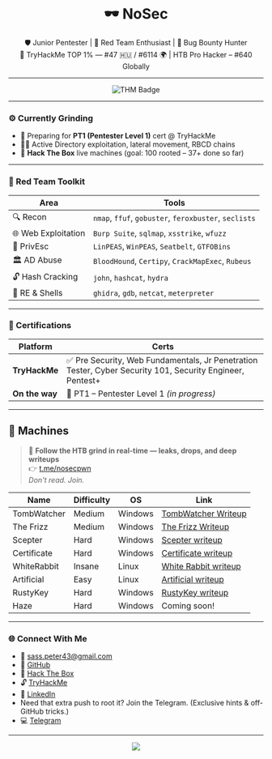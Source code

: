 <h1 align="center">🕶️ NoSec</h1>
<p align="center">
  🛡️ Junior Pentester | 🧨 Red Team Enthusiast | 🐞 Bug Bounty Hunter  
  <br>
  🔐 TryHackMe TOP 1% — #47 🇭🇺 / #6114 🌍 | HTB Pro Hacker – #640 Globally
</p>

---

<p align="center">
  <img src="https://tryhackme-badges.s3.amazonaws.com/NoSec.png?v=666" alt="THM Badge" />
</p>

---

### ⚙️ Currently Grinding

- 🧠 Preparing for **PT1 (Pentester Level 1)** cert @ TryHackMe
- 🏴‍☠️ Active Directory exploitation, lateral movement, RBCD chains
- 🧨 **Hack The Box** live machines (goal: 100 rooted – 37+ done so far)

---

### 🧰 Red Team Toolkit

| Area | Tools |
|------|-------|
| 🔍 Recon | `nmap`, `ffuf`, `gobuster`, `feroxbuster`, `seclists` |
| 🌐 Web Exploitation | `Burp Suite`, `sqlmap`, `xsstrike`, `wfuzz` |
| 🔼 PrivEsc | `LinPEAS`, `WinPEAS`, `Seatbelt`, `GTFOBins` |
| 🏛️ AD Abuse | `BloodHound`, `Certipy`, `CrackMapExec`, `Rubeus` |
| 🔓 Hash Cracking | `john`, `hashcat`, `hydra` |
| 🧠 RE & Shells | `ghidra`, `gdb`, `netcat`, `meterpreter` |

---

### 🧾 Certifications

| Platform | Certs |
|----------|-------|
| **TryHackMe** | ✅ Pre Security, Web Fundamentals, Jr Penetration Tester, Cyber Security 101, Security Engineer, Pentest+ |
| **On the way** | 🎯 PT1 – Pentester Level 1 *(in progress)* |

---

## 📌 Machines

> 🚨 **Follow the HTB grind in real-time — leaks, drops, and deep writeups**  
> 👉 [t.me/nosecpwn](https://t.me/nosecpwn)  
> _Don't read. Join._

| Name        | Difficulty | OS      | Link |
|-------------|------------|---------|------|
| TombWatcher | Medium     | Windows | [TombWatcher Writeup](https://github.com/No4Sec/htb-writeups/tree/main/tomb_watcher) |
| The Frizz   | Medium     | Windows | [The Frizz Writeup](https://github.com/No4Sec/htb-writeups/tree/main/the_frizz)     |
| Scepter     | Hard       | Windows | [Scepter writeup](https://github.com/No4Sec/htb-writeups/tree/main/scepter)    |
| Certificate | Hard       | Windows | [Certificate writeup](https://github.com/No4Sec/htb-writeups/tree/main/certificate)  |
| WhiteRabbit | Insane      | Linux   |[White Rabbit writeup](https://github.com/No4Sec/htb-writeups/tree/main/white_rabbit) |      
| Artificial  | Easy       | Linux   | [Artificial writeup](https://github.com/No4Sec/htb-writeups/tree/main/artificial) |
| RustyKey        | Hard       | Windows | [RustyKey writeup](https://github.com/No4Sec/htb-writeups/tree/main/rusty_key) |
| Haze        | Hard       | Windows | Coming soon! |

---

### 🌐 Connect With Me

- 📧 sass.peter43@gmail.com
- 🐙 [GitHub](https://github.com/No4Sec)
- 🔐 [Hack The Box](https://app.hackthebox.com/profile/1170620)
- 🔓 [TryHackMe](https://tryhackme.com/p/NoSec)
- 💼 [LinkedIn](https://www.linkedin.com/in/sasspeter/)
- Need that extra push to root it? Join the Telegram.
  (Exclusive hints & off-GitHub tricks.)
- 💻 [Telegram](https://t.me/nosecpwn)
---

<p align="center">
  <img src="https://github-readme-stats.vercel.app/api?username=No4Sec&show_icons=true&theme=tokyonight&hide_border=true" />
</p>
